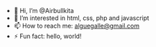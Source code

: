 
- 👋 Hi, I’m @Airbullkita
- 👀 I’m interested in html, css, php and javascript
- 📫 How to reach me: alguegalle@gmail.com
- ⚡ Fun fact:   hello, world!

<!---
Airbullkita/Airbullkita is a ✨ special ✨ repository because its `README.md` (this file) appears on your GitHub profile.
You can click the Preview link to take a look at your changes.
--->
